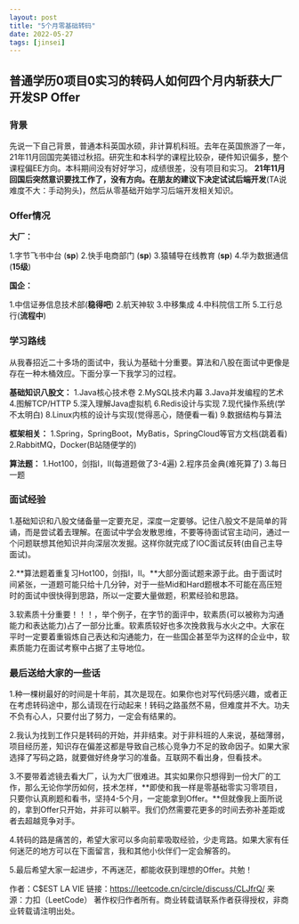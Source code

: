 ```yaml
---
layout: post
title: "5个月零基础转码"
date: 2022-05-27
tags: [jinsei]
---
```


## 普通学历0项目0实习的转码人如何四个月内斩获大厂开发SP Offer

### 背景

先说一下自己背景，普通本科英国水硕，非计算机科班。去年在英国旅游了一年，21年11月回国完美错过秋招。研究生和本科学的课程比较杂，硬件知识偏多，整个课程偏EE方向。本科期间没有好好学习，成绩很差，没有项目和实习。
**21年11月回国后突然意识要找工作了，没有方向。在朋友的建议下决定试试后端开发**(TA说难度不大：手动狗头)，然后从零基础开始学习后端开发相关知识。

### Offer情况

**大厂：**

1.字节飞书中台 (**sp**)
2.快手电商部门 (**sp**)
3.猿辅导在线教育 (**sp**)
4.华为数据通信 (**15级**)

**国企：**

1.中信证券信息技术部(**稳得吧**)
2.航天神软
3.中移集成
4.中科院信工所
5.工行总行(**流程中**)

### 学习路线

从我春招近二十多场的面试中，我认为基础十分重要。算法和八股在面试中更像是存在一种木桶效应。下面分享一下我学习的过程。

**基础知识八股文：**
1.Java核心技术卷
2.MySQL技术内幕
3.Java并发编程的艺术
4.图解TCP/HTTP
5.深入理解Java虚拟机
6.Redis设计与实现
7.现代操作系统(学不太明白)
8.Linux内核的设计与实现(觉得恶心，随便看一看)
9.数据结构与算法

**框架相关：**
1.Spring，SpringBoot，MyBatis，SpringCloud等官方文档(跳着看)
2.RabbitMQ，Docker(B站随便学的)

**算法题：**
1.Hot100，剑指Ⅰ，Ⅱ(每道题做了3-4遍)
2.程序员金典(难死算了)
3.每日一题

### 面试经验

1.基础知识和八股文储备量一定要充足，深度一定要够。记住八股文不是简单的背诵，而是尝试着去理解。在面试中学会发散思维，不要等待面试官主动问，通过一个问题联想其他知识并向深层次发掘。这样你就完成了IOC面试反转(由自己主导面试)。

2.**算法题着重复习Hot100，剑指Ⅰ，Ⅱ。**大部分面试题来源于此。由于面试时间紧张，一道题可能只给十几分钟，对于一些Mid和Hard题根本不可能在高压短时的面试中很快得到思路，所以一定要大量做题，积累经验和思路。

3.软素质十分重要！！！，举个例子，在字节的面评中，软素质(可以被称为沟通能力和表达能力)占了一部分比重。软素质较好也多次挽救我与水火之中。大家在平时一定要着重锻炼自己表达和沟通能力，在一些国企甚至华为这样的企业中，软素质能力在面试考察中占据了主导地位。

### 最后送给大家的一些话

1.种一棵树最好的时间是十年前，其次是现在。如果你也对写代码感兴趣，或者正在考虑转码途中，那么请现在行动起来！转码之路虽然不易，但难度并不大。功夫不负有心人，只要付出了努力，一定会有结果的。

2.我认为找到工作只是转码的开始，并非结束。对于非科班的人来说，基础薄弱，项目经历差，知识存在偏差这都是导致自己核心竞争力不足的致命因子。如果大家选择了写码之路，就要做好终身学习的准备。互联网不看出身，但看技术。

3.不要带着滤镜去看大厂，认为大厂很难进。其实如果你只想得到一份大厂的工作，那么无论你学历如何，技术怎样，**即使和我一样是零基础零实习零项目，只要你认真刷题和看书，坚持4-5个月，一定能拿到Offer。**但就像我上面所说的，拿到Offer只开始，并非可以躺平。我们仍然需要花更多的时间去弥补差距或者去超越竞争对手。

4.转码的路是痛苦的，希望大家可以多向前辈吸取经验，少走弯路。如果大家有任何迷茫的地方可以在下面留言，我和其他小伙伴们一定会解答的。

5.最后希望大家一起进步，不再迷茫，都能收获到理想的Offer。共勉！

作者：C$EST LA VIE
链接：https://leetcode.cn/circle/discuss/CLJfrQ/
来源：力扣（LeetCode）
著作权归作者所有。商业转载请联系作者获得授权，非商业转载请注明出处。



